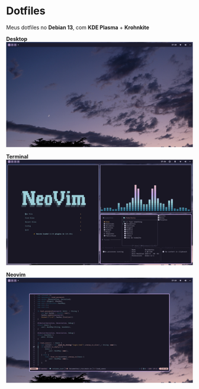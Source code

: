 # Dotfiles

Meus dotfiles no **Debian 13**, com **KDE Plasma** + **Krohnkite**

**Desktop**
![desktop](./public/desktop.png)

**Terminal**
![terminal](./public/terminal.png)

**Neovim**
![nvim](./public/nvim.png)
